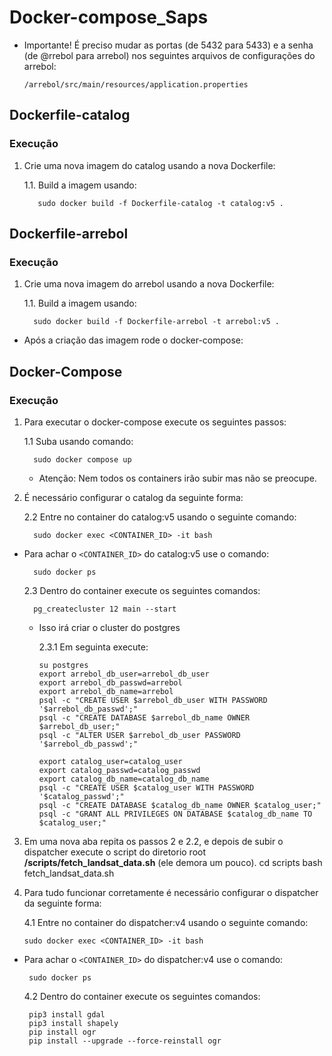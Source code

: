 # Docker-compose_Saps

* Importante! É preciso mudar as portas (de 5432 para 5433) e a senha (de @rrebol para arrebol) nos seguintes arquivos de configurações do arrebol:

  ```/arrebol/src/main/resources/application.properties```

## Dockerfile-catalog
### Execução
1. Crie uma nova imagem do catalog usando a nova Dockerfile:

      1.1. Build a imagem usando:

          sudo docker build -f Dockerfile-catalog -t catalog:v5 .
          
     
## Dockerfile-arrebol
### Execução
1. Crie uma nova imagem do arrebol usando a nova Dockerfile:

      1.1. Build a imagem usando:

         sudo docker build -f Dockerfile-arrebol -t arrebol:v5 .


* Após a criação das imagem rode o docker-compose:

## Docker-Compose
### Execução
1. Para executar o docker-compose execute os seguintes passos:

      1.1 Suba usando comando:

         sudo docker compose up

   
   * Atenção: Nem todos os containers irão subir mas não se preocupe.


2. É necessário configurar o catalog da seguinte forma:

      2.2 Entre no container do catalog:v5 usando o seguinte comando:

         sudo docker exec <CONTAINER_ID> -it bash
        
  
  * Para achar o ``` <CONTAINER_ID> ``` do catalog:v5 use o comando: 

          sudo docker ps

          
      2.3 Dentro do container execute os seguintes comandos:

          pg_createcluster 12 main --start

    * Isso irá criar o cluster do postgres
     
      2.3.1 Em seguinta execute:

          su postgres
          export arrebol_db_user=arrebol_db_user
          export arrebol_db_passwd=arrebol
          export arrebol_db_name=arrebol
          psql -c "CREATE USER $arrebol_db_user WITH PASSWORD '$arrebol_db_passwd';"
          psql -c "CREATE DATABASE $arrebol_db_name OWNER $arrebol_db_user;"
          psql -c "ALTER USER $arrebol_db_user PASSWORD '$arrebol_db_passwd';"

          export catalog_user=catalog_user
          export catalog_passwd=catalog_passwd
          export catalog_db_name=catalog_db_name
          psql -c "CREATE USER $catalog_user WITH PASSWORD '$catalog_passwd';"
          psql -c "CREATE DATABASE $catalog_db_name OWNER $catalog_user;"
          psql -c "GRANT ALL PRIVILEGES ON DATABASE $catalog_db_name TO $catalog_user;"
          
3. Em uma nova aba repita os passos 2 e 2.2, e depois de subir o dispatcher execute o script do diretorio root **/scripts/fetch_landsat_data.sh** (ele demora um pouco).
 cd scripts
 bash fetch_landsat_data.sh

 
4. Para tudo funcionar corretamente é necessário configurar o dispatcher da seguinte forma:

     4.1 Entre no container do dispatcher:v4 usando o seguinte comando:
     
     ```
     sudo docker exec <CONTAINER_ID> -it bash
     ```
    
  
  * Para achar o ``` <CONTAINER_ID> ``` do dispatcher:v4 use o comando: 

    ```
     sudo docker ps
    ```
    
     
     4.2 Dentro do container execute os seguintes comandos:
     
     ```
      pip3 install gdal
      pip3 install shapely
      pip install ogr
      pip install --upgrade --force-reinstall ogr
     ```
